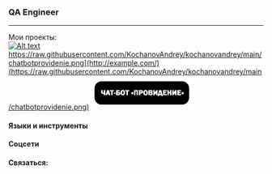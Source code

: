 ### QA Engineer
***

Мои проекты:
<br>
[![Alt text](//placehold.it/150x100)](http://example.com/)
[https://raw.githubusercontent.com/KochanovAndrey/kochanovandrey/main/chatbotprovidenie.png](http://example.com/)
(https://raw.githubusercontent.com/KochanovAndrey/kochanovandrey/main/chatbotprovidenie.png)](https://google.com/)
[![Чат-бот «Провидение»](https://raw.githubusercontent.com/KochanovAndrey/kochanovandrey/main/chatbotprovidenie.png)](https://google.com/)
<br>

#### Языки и инструменты

#### Соцсети

#### Связаться:

<!--
**KochanovAndrey/kochanovandrey** is a ✨ _special_ ✨ repository because its `README.md` (this file) appears on your GitHub profile.

Here are some ideas to get you started:

- 🔭 I’m currently working on ...
- 🌱 I’m currently learning ...
- 👯 I’m looking to collaborate on ...
- 🤔 I’m looking for help with ...
- 💬 Ask me about ...
- 📫 How to reach me: ...
- 😄 Pronouns: ...
- ⚡ Fun fact: ...
-->
